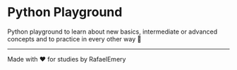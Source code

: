 # Python Playground

Python playground to learn about new basics, intermediate or advanced concepts and to practice in every other way :snake: 

---

Made with :heart: for studies by RafaelEmery